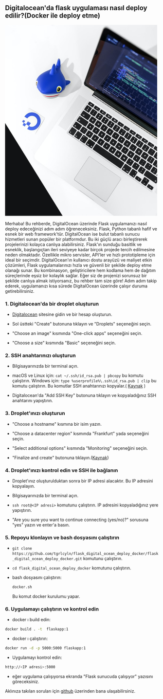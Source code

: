 ## Digitalocean'da flask uygulaması nasıl deploy edilir?(Docker ile deploy etme)


<img src="./digital_ocean.jpg" alt="drawing" width="500"/>


Merhaba! Bu rehberde, DigitalOcean üzerinde Flask uygulamanızı nasıl deploy edeceğinizi adım adım öğreneceksiniz. Flask, Python tabanlı hafif ve esnek bir web framework'tür. DigitalOcean ise bulut tabanlı sunucu hizmetleri sunan popüler bir platformdur. Bu iki güçlü aracı birleştirerek projelerinizi kolayca canlıya alabilirsiniz.
Flask'ın sunduğu basitlik ve esneklik, başlangıçtan ileri seviyeye kadar birçok projede tercih edilmesine neden olmaktadır. Özellikle mikro servisler, API'ler ve hızlı prototipleme için ideal bir seçimdir. DigitalOcean'ın kullanıcı dostu arayüzü ve maliyet etkin çözümleri, Flask uygulamalarınızı hızla ve güvenli bir şekilde deploy etme olanağı sunar. Bu kombinasyon, geliştiricilere hem kodlama hem de dağıtım süreçlerinde eşsiz bir kolaylık sağlar. Eğer siz de projenizi sorunsuz bir şekilde canlıya almak istiyorsanız, bu rehber tam size göre! Adım adım takip ederek, uygulamanızı kısa sürede DigitalOcean üzerinde çalışır duruma getirebilirsiniz.

### 1. Digitalocean'da bir droplet oluşturun

* [Digitalocean](https://www.digitalocean.com/) sitesine gidin ve bir hesap oluşturun.

* Sol üstteki "Create" butonuna tıklayın ve "Droplets" seçeneğini seçin.

* "Choose an image" kısmında "One-click apps" seçeneğini seçin.

* "Choose a size" kısmında "Basic" seçeneğini seçin.

### 2. SSH anahtarınızı oluşturun

* Bilgisayarınızda bir terminal açın.

* macOS ve Linux için: `cat ~/.ssh/id_rsa.pub | pbcopy` bu komutu çalıştırın. Windows için: `type %userprofile%\.ssh\id_rsa.pub | clip` bu komutu çalıştırın. Bu komutlar SSH anahtarınızı kopyalar.( [Kaynak](https://www.digitalocean.com/docs/droplets/how-to/add-ssh-keys/to-account/) )

* Digitalocean'da "Add SSH Key" butonuna tıklayın ve kopyaladığınız SSH anahtarını yapıştırın.

### 3. Droplet'ınızı oluşturun 

* "Choose a hostname" kısmına bir isim yazın.

* "Choose a datacenter region" kısmında "Frankfurt" yada  seçeneğini seçin.

* "Select additional options" kısmında "Monitoring" seçeneğini seçin.

* "Finalize and create" butonuna tıklayın.([Kaynak](https://www.digitalocean.com/docs/droplets/how-to/create/))

### 4. Droplet'ınızı kontrol edin ve SSH ile bağlanın

* Droplet'ınız oluşturulduktan sonra bir IP adresi alacaktır. Bu IP adresini kopyalayın.

* Bilgisayarınızda bir terminal açın.

* `ssh root@<IP adresi>` komutunu çalıştırın. IP adresini kopyaladığınız yere yapıştırın.

* "Are you sure you want to continue connecting (yes/no)?" sorusuna "yes" yazın ve enter'a basın.

### 5. Repoyu klonlayın ve bash dosyasını çalıştırın

* `git clone https://github.com/tgrlcyln/flask_digital_ocean_deploy_docker/flask_digital_ocean_deploy_docker.git` komutunu çalıştırın.

* `cd flask_digital_ocean_deploy_docker` komutunu çalıştırın.

*  bash dosyasını çalıştırın: 
    ```bash
    docker.sh 
    ```  
   Bu komut docker kurulumu yapar.

### 6. Uygulamayı çalıştırın ve kontrol edin

* docker ı build edin:
```bash
docker build . -t  flaskapp:1
 ```

* docker ı çalıştırın:

```bash
docker run -d -p 5000:5000 flaskapp:1
``` 

* Uygulamayı kontrol edin: 

```bash
http://<IP adresi>:5000
 ```

* eğer uygulama çalışıyorsa ekranda "Flask sunucuda çalışıyor" yazısını göreceksiniz.


Aklınıza takılan soruları için [github](https://github.com/tgrlcyln) üzerinden bana ulaşabilirsiniz.